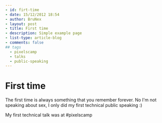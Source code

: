 ```yaml
---
- id: firt-time
- date: 15/12/2012 18:54
- author: BruNex
- layout: post
- title: First time
- description: Simple example page
- list-type: article-blog
- comments: false
## tags
  - pixelscamp
  - talks
  - public-speaking
---
```


# First time

The first time is always something that you remember forever. No I'm not speaking about sex, I only did my first technical public speaking :)

My first technical talk was at #pixelscamp
